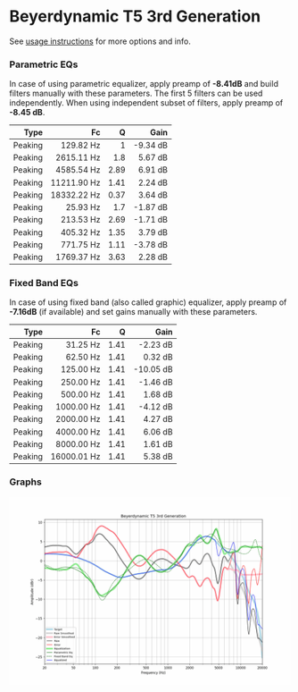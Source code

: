 # Beyerdynamic T5 3rd Generation
See [usage instructions](https://github.com/jaakkopasanen/AutoEq#usage) for more options and info.

### Parametric EQs
In case of using parametric equalizer, apply preamp of **-8.41dB** and build filters manually
with these parameters. The first 5 filters can be used independently.
When using independent subset of filters, apply preamp of **-8.45 dB**.

| Type    | Fc          |    Q | Gain     |
|--------:|------------:|-----:|---------:|
| Peaking | 129.82 Hz   | 1    | -9.34 dB |
| Peaking | 2615.11 Hz  | 1.8  | 5.67 dB  |
| Peaking | 4585.54 Hz  | 2.89 | 6.91 dB  |
| Peaking | 11211.90 Hz | 1.41 | 2.24 dB  |
| Peaking | 18332.22 Hz | 0.37 | 3.64 dB  |
| Peaking | 25.93 Hz    | 1.7  | -1.87 dB |
| Peaking | 213.53 Hz   | 2.69 | -1.71 dB |
| Peaking | 405.32 Hz   | 1.35 | 3.79 dB  |
| Peaking | 771.75 Hz   | 1.11 | -3.78 dB |
| Peaking | 1769.37 Hz  | 3.63 | 2.28 dB  |

### Fixed Band EQs
In case of using fixed band (also called graphic) equalizer, apply preamp of **-7.16dB**
(if available) and set gains manually with these parameters.

| Type    | Fc          |    Q | Gain      |
|--------:|------------:|-----:|----------:|
| Peaking | 31.25 Hz    | 1.41 | -2.23 dB  |
| Peaking | 62.50 Hz    | 1.41 | 0.32 dB   |
| Peaking | 125.00 Hz   | 1.41 | -10.05 dB |
| Peaking | 250.00 Hz   | 1.41 | -1.46 dB  |
| Peaking | 500.00 Hz   | 1.41 | 1.68 dB   |
| Peaking | 1000.00 Hz  | 1.41 | -4.12 dB  |
| Peaking | 2000.00 Hz  | 1.41 | 4.27 dB   |
| Peaking | 4000.00 Hz  | 1.41 | 6.06 dB   |
| Peaking | 8000.00 Hz  | 1.41 | 1.61 dB   |
| Peaking | 16000.01 Hz | 1.41 | 5.38 dB   |

### Graphs
![](./Beyerdynamic%20T5%203rd%20Generation.png)